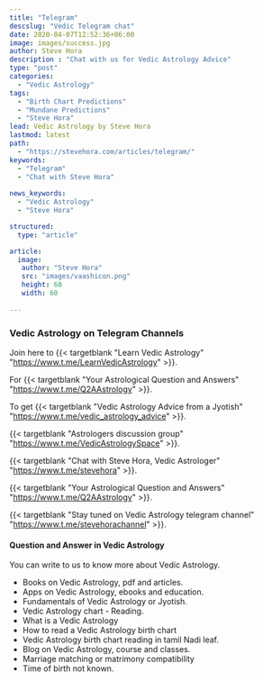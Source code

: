 ```yaml
---
title: "Telegram"
descslug: "Vedic Telegram chat"
date: 2020-04-07T12:52:36+06:00
image: images/success.jpg
author: Steve Hora
description : "Chat with us for Vedic Astrology Advice"
type: "post"
categories: 
  - "Vedic Astrology"
tags:
  - "Birth Chart Predictions"
  - "Mundane Predictions"
  - "Steve Hora"
lead: Vedic Astrology by Steve Hora
lastmod: latest 
path:
  - "https://stevehora.com/articles/telegram/"
keywords:
  - "Telegram"
  - "Chat with Steve Hora"
  
news_keywords:
  - "Vedic Astrology"
  - "Steve Hora"

structured:
  type: "article"

article:
  image:
   author: "Steve Hora"
   src: "images/vaashicon.png"
   height: 60
   width: 60
  
---
```

### Vedic Astrology on Telegram Channels

Join here to {{< targetblank "Learn Vedic Astrology" "https://www.t.me/LearnVedicAstrology" >}}.

For {{< targetblank "Your Astrological Question and Answers" "https://www.t.me/Q2AAstrology" >}}.

To get {{< targetblank "Vedic Astrology Advice from a Jyotish" "https://www.t.me/vedic_astrology_advice" >}}.

{{< targetblank "Astrologers discussion group" "https://www.t.me/VedicAstrologySpace" >}}.

{{< targetblank "Chat with Steve Hora, Vedic Astrologer" "https://www.t.me/stevehora" >}}.

{{< targetblank "Your Astrological Question and Answers" "https://www.t.me/Q2AAstrology" >}}.

{{< targetblank "Stay tuned on Vedic Astrology telegram channel" "https://www.t.me/stevehorachannel" >}}.

#### Question and Answer in Vedic Astrology

You can write to us to know more about Vedic Astrology.

* Books on Vedic Astrology, pdf and articles.
* Apps on Vedic Astrology, ebooks and education.
* Fundamentals of Vedic Astrology or Jyotish.
* Vedic Astrology chart - Reading.
* What is a Vedic Astrology
* How to read a Vedic Astrology birth chart
* Vedic Astrology birth chart reading in tamil Nadi leaf.
* Blog on Vedic Astrology, course and classes.
* Marriage matching or matrimony compatibility
* Time of birth not known.